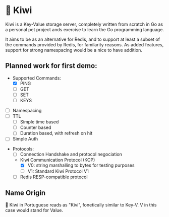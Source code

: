 # 🥝 Kiwi

Kiwi is a Key-Value storage server, completely written from scratch in Go as a personal pet project ands exercise to learn the Go programming language. 

It aims to be as an alternative for Redis, and to support at least a subset of the commands provided by Redis, for familarity reasons. 
As added features, support for strong namespacing would be a nice to have addition.

## Planned work for first demo:
- Supported Commands:
  - [x] PING
  - [ ] GET
  - [ ] SET
  - [ ] KEYS
- [ ] Namespacing
- [ ] TTL
  - [ ] Simple time based
  - [ ] Counter based
  - [ ] Duration based, with refresh on hit
- [ ] Simple Auth
- Protocols:
  - [ ] Connection Handshake and protocol negociation
  - Kiwi Communication Protocol (KCP)
    - [x] V0: string marshalling to bytes for testing purposes
    - [ ] V1: Standard Kiwi Protocol V1
  - [ ] Redis RESP-compatible protocol

## Name Origin

🥝 Kiwi in Portuguese reads as "Kivi", fonetically similar to Key-V. V in this case would stand for Value.
